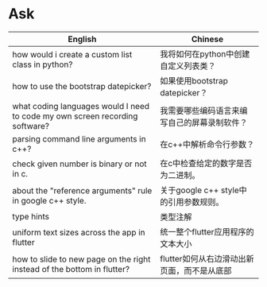 # Ask

| English                                                                      | Chinese                                      |
| ---------------------------------------------------------------------------- | -------------------------------------------- |
| how would i create a custom list class in python?                            | 我将如何在python中创建自定义列表类？         |
| how to use the bootstrap datepicker?                                         | 如果使用bootstrap datepicker？               |
| what coding languages would I need to code my own screen recording software? | 我需要哪些编码语言来编写自己的屏幕录制软件？ |
| parsing command line arguments in c++?                                       | 在c++中解析命令行参数？                      |
| check given number is binary or not in c.                                    | 在c中检查给定的数字是否为二进制。            |
| about the "reference arguments" rule in google c++ style.                    | 关于google c++ style中的引用参数规则。       |
| type hints                                                                   | 类型注解                                     |
| uniform text sizes across the app in flutter                                 | 统一整个flutter应用程序的文本大小            |
| how to slide to new page on the right instead of the bottom in flutter?      | flutter如何从右边滑动出新页面，而不是从底部  |
